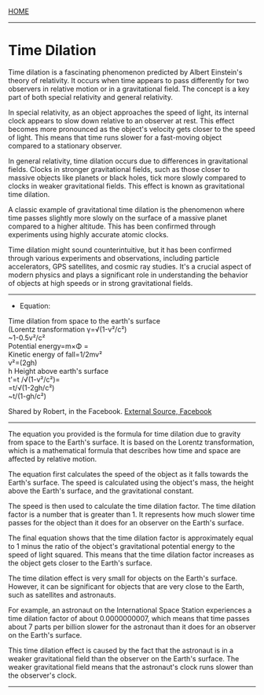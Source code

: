 [HOME](/README.md)    

----------------------------

# Time Dilation   

Time dilation is a fascinating phenomenon predicted by Albert Einstein's theory of relativity. It occurs when time appears to pass differently for two observers in relative motion or in a gravitational field. The concept is a key part of both special relativity and general relativity.

In special relativity, as an object approaches the speed of light, its internal clock appears to slow down relative to an observer at rest. This effect becomes more pronounced as the object's velocity gets closer to the speed of light. This means that time runs slower for a fast-moving object compared to a stationary observer.

In general relativity, time dilation occurs due to differences in gravitational fields. Clocks in stronger gravitational fields, such as those closer to massive objects like planets or black holes, tick more slowly compared to clocks in weaker gravitational fields. This effect is known as gravitational time dilation.

A classic example of gravitational time dilation is the phenomenon where time passes slightly more slowly on the surface of a massive planet compared to a higher altitude. This has been confirmed through experiments using highly accurate atomic clocks.

Time dilation might sound counterintuitive, but it has been confirmed through various experiments and observations, including particle accelerators, GPS satellites, and cosmic ray studies. It's a crucial aspect of modern physics and plays a significant role in understanding the behavior of objects at high speeds or in strong gravitational fields.  

----------------------------        

- Equation:

Time dilation from space to the earth's surface   
(Lorentz transformation γ=√(1-v²/c²)      
~1-0.5v²/c²      
Potential energy=m×Φ =     
Kinetic energy of fall=1/2mv²       
v²=(2gh)       
h Height above earth's surface       
t'=t /√(1-v²/c²)=       
=t/√(1-2gh/c²)         
~t/(1-gh/c²)       

Shared by Robert, in the Facebook. [External Source, Facebook](https://m.facebook.com/groups/1685507044817357/permalink/6820879324613411/?mibextid=Nif5oz)   

-----------------------------     

The equation you provided is the formula for time dilation due to gravity from space to the Earth's surface. It is based on the Lorentz transformation, which is a mathematical formula that describes how time and space are affected by relative motion.

The equation first calculates the speed of the object as it falls towards the Earth's surface. The speed is calculated using the object's mass, the height above the Earth's surface, and the gravitational constant.

The speed is then used to calculate the time dilation factor. The time dilation factor is a number that is greater than 1. It represents how much slower time passes for the object than it does for an observer on the Earth's surface.

The final equation shows that the time dilation factor is approximately equal to 1 minus the ratio of the object's gravitational potential energy to the speed of light squared. This means that the time dilation factor increases as the object gets closer to the Earth's surface.

The time dilation effect is very small for objects on the Earth's surface. However, it can be significant for objects that are very close to the Earth, such as satellites and astronauts.

For example, an astronaut on the International Space Station experiences a time dilation factor of about 0.0000000007, which means that time passes about 7 parts per billion slower for the astronaut than it does for an observer on the Earth's surface.

This time dilation effect is caused by the fact that the astronaut is in a weaker gravitational field than the observer on the Earth's surface. The weaker gravitational field means that the astronaut's clock runs slower than the observer's clock.    

----------------------------     



